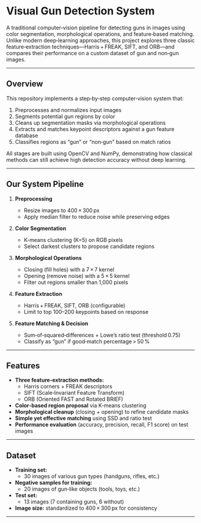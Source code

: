 # Visual Gun Detection System

A traditional computer‑vision pipeline for detecting guns in images using color segmentation, morphological operations, and feature‑based matching. Unlike modern deep‑learning approaches, this project explores three classic feature‑extraction techniques—Harris + FREAK, SIFT, and ORB—and compares their performance on a custom dataset of gun and non‑gun images.

---

## Overview

This repository implements a step‑by‑step computer‑vision system that:
1. Preprocesses and normalizes input images  
2. Segments potential gun regions by color  
3. Cleans up segmentation masks via morphological operations  
4. Extracts and matches keypoint descriptors against a gun feature database  
5. Classifies regions as “gun” or “non‑gun” based on match ratios  

All stages are built using OpenCV and NumPy, demonstrating how classical methods can still achieve high detection accuracy without deep learning.

---

## Our System Pipeline

1. **Preprocessing**  
   - Resize images to 400 × 300 px  
   - Apply median filter to reduce noise while preserving edges  

2. **Color Segmentation**  
   - K‑means clustering (K=5) on RGB pixels  
   - Select darkest clusters to propose candidate regions  

3. **Morphological Operations**  
   - Closing (fill holes) with a 7 × 7 kernel  
   - Opening (remove noise) with a 5 × 5 kernel  
   - Filter out regions smaller than 1,000 pixels  

4. **Feature Extraction**  
   - Harris + FREAK, SIFT, ORB (configurable)  
   - Limit to top 100–200 keypoints based on response  

5. **Feature Matching & Decision**  
   - Sum‑of‑squared‑differences + Lowe’s ratio test (threshold 0.75)  
   - Classify as “gun” if good‑match percentage > 50 %

---

## Features

- **Three feature‑extraction methods:**  
  - Harris corners + FREAK descriptors  
  - SIFT (Scale‑Invariant Feature Transform)  
  - ORB (Oriented FAST and Rotated BRIEF)  
- **Color‑based region proposal** via K‑means clustering  
- **Morphological cleanup** (closing + opening) to refine candidate masks  
- **Simple yet effective matching** using SSD and ratio test  
- **Performance evaluation** (accuracy, precision, recall, F1 score) on test images  

---

## Dataset

- **Training set:**  
    - 30 images of various gun types (handguns, rifles, etc.)  
- **Negative samples for training:**  
    - 20 images of gun‑like objects (tools, toys, etc.)  
- **Test set:**  
    - 13 images (7 containing guns, 6 without)  
- **Image size:** standardized to 400 × 300 px for consistency  

---
